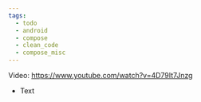 ```yaml
---
tags:
  - todo
  - android
  - compose
  - clean_code
  - compose_misc
---
```

Video: https://www.youtube.com/watch?v=4D79It7Jnzg
- Text
